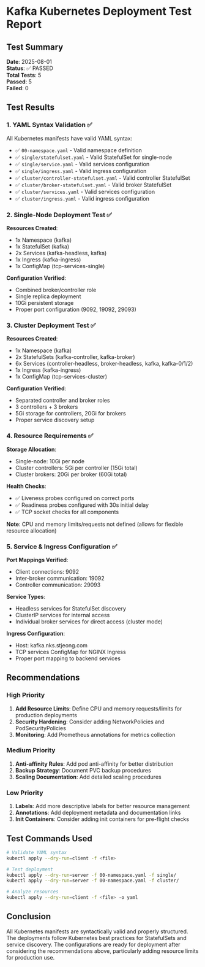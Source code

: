 # Kafka Kubernetes Deployment Test Report

## Test Summary

**Date**: 2025-08-01  
**Status**: ✅ PASSED  
**Total Tests**: 5  
**Passed**: 5  
**Failed**: 0

## Test Results

### 1. YAML Syntax Validation ✅

All Kubernetes manifests have valid YAML syntax:
- ✅ `00-namespace.yaml` - Valid namespace definition
- ✅ `single/statefulset.yaml` - Valid StatefulSet for single-node
- ✅ `single/service.yaml` - Valid services configuration
- ✅ `single/ingress.yaml` - Valid ingress configuration
- ✅ `cluster/controller-statefulset.yaml` - Valid controller StatefulSet
- ✅ `cluster/broker-statefulset.yaml` - Valid broker StatefulSet
- ✅ `cluster/services.yaml` - Valid services configuration
- ✅ `cluster/ingress.yaml` - Valid ingress configuration

### 2. Single-Node Deployment Test ✅

**Resources Created**:
- 1x Namespace (kafka)
- 1x StatefulSet (kafka)
- 2x Services (kafka-headless, kafka)
- 1x Ingress (kafka-ingress)
- 1x ConfigMap (tcp-services-single)

**Configuration Verified**:
- Combined broker/controller role
- Single replica deployment
- 10Gi persistent storage
- Proper port configuration (9092, 19092, 29093)

### 3. Cluster Deployment Test ✅

**Resources Created**:
- 1x Namespace (kafka)
- 2x StatefulSets (kafka-controller, kafka-broker)
- 6x Services (controller-headless, broker-headless, kafka, kafka-0/1/2)
- 1x Ingress (kafka-ingress)
- 1x ConfigMap (tcp-services-cluster)

**Configuration Verified**:
- Separated controller and broker roles
- 3 controllers + 3 brokers
- 5Gi storage for controllers, 20Gi for brokers
- Proper service discovery setup

### 4. Resource Requirements ✅

**Storage Allocation**:
- Single-node: 10Gi per node
- Cluster controllers: 5Gi per controller (15Gi total)
- Cluster brokers: 20Gi per broker (60Gi total)

**Health Checks**:
- ✅ Liveness probes configured on correct ports
- ✅ Readiness probes configured with 30s initial delay
- ✅ TCP socket checks for all components

**Note**: CPU and memory limits/requests not defined (allows for flexible resource allocation)

### 5. Service & Ingress Configuration ✅

**Port Mappings Verified**:
- Client connections: 9092
- Inter-broker communication: 19092
- Controller communication: 29093

**Service Types**:
- Headless services for StatefulSet discovery
- ClusterIP services for internal access
- Individual broker services for direct access (cluster mode)

**Ingress Configuration**:
- Host: kafka.nks.stjeong.com
- TCP services ConfigMap for NGINX Ingress
- Proper port mapping to backend services

## Recommendations

### High Priority
1. **Add Resource Limits**: Define CPU and memory requests/limits for production deployments
2. **Security Hardening**: Consider adding NetworkPolicies and PodSecurityPolicies
3. **Monitoring**: Add Prometheus annotations for metrics collection

### Medium Priority
1. **Anti-affinity Rules**: Add pod anti-affinity for better distribution
2. **Backup Strategy**: Document PVC backup procedures
3. **Scaling Documentation**: Add detailed scaling procedures

### Low Priority
1. **Labels**: Add more descriptive labels for better resource management
2. **Annotations**: Add deployment metadata and documentation links
3. **Init Containers**: Consider adding init containers for pre-flight checks

## Test Commands Used

```bash
# Validate YAML syntax
kubectl apply --dry-run=client -f <file>

# Test deployment
kubectl apply --dry-run=server -f 00-namespace.yaml -f single/
kubectl apply --dry-run=server -f 00-namespace.yaml -f cluster/

# Analyze resources
kubectl apply --dry-run=client -f <file> -o yaml
```

## Conclusion

All Kubernetes manifests are syntactically valid and properly structured. The deployments follow Kubernetes best practices for StatefulSets and service discovery. The configurations are ready for deployment after considering the recommendations above, particularly adding resource limits for production use.